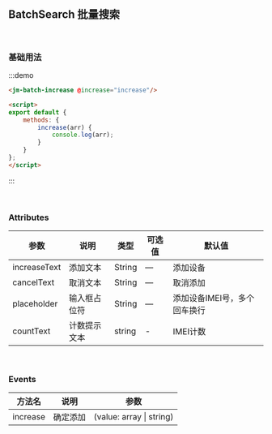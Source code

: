 <span></span>

## BatchSearch 批量搜索

<br />

### 基础用法
:::demo
```html
<jm-batch-increase @increase="increase"/>

<script>
export default {
    methods: {
        increase(arr) {
            console.log(arr);
        }
    }
};
</script>
```
:::

<br />

### Attributes
| 参数      | 说明    | 类型      | 可选值       | 默认值   |
|---------- |-------- |---------- |-------------  |-------- |
| increaseText | 添加文本 | String | — | 添加设备 |
| cancelText | 取消文本 | String | — | 取消添加 |
| placeholder | 输入框占位符 | String | — | 添加设备IMEI号，多个回车换行 |
| countText | 计数提示文本 | string | - | IMEI计数 |

<br />

### Events
| 方法名 | 说明 | 参数 |
| ------ | ------- | ------- |
| increase | 确定添加 | (value: array &#124; string) |
